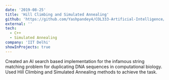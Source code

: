 ```yaml
---
date: '2019-08-25'
title: 'Hill Climbing and Simulated Annealing'
github: 'https://github.com/Yashpandey4/COL333-Artificial-Intelligence/tree/master/1.%20Hill%20Climbing%20and%20Simulated%20Annealing'
external: ''
tech:
  - C++
  - Simulated Annealing
company: 'IIT Delhi'
showInProjects: true
---
```


Created an AI search based implementation for the infamous string matching problem for duplicating DNA sequences in computational biology. Used Hill Climbing and Simulated Annealing methods to achieve the task.